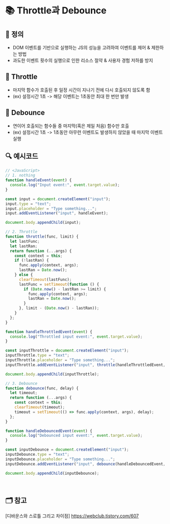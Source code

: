 # 📚 Throttle과 Debounce

## 📖 정의

- DOM 이벤트를 기반으로 실행하는 JS의 성능을 고려하여 이벤트를 제어 & 제한하는 방법
- 과도한 이벤트 횟수의 실행으로 인한 리소스 절약 & 사용자 경험 저하를 방지
  </br>

## 📖 Throttle

- 마지막 함수가 호출된 후 일정 시간이 지나기 전에 다시 호출되지 않도록 함
- (ex) 설정시간 1초 -> 해당 이벤트는 1초동안 최대 한 번만 발생
  </br>

## 📖 Debounce

- 연이어 호출되는 함수들 중 마지막(혹은 제일 처음) 함수만 호출
- (ex) 설정시간 1초 -> 1초동안 아무런 이벤트도 발생하지 않았을 때 마지막 이벤트 실행

## 🔍 예시코드

```js
// <JavaScript>
// 1. nothing
function handleEvent(event) {
  console.log("Input event:", event.target.value);
}

const input = document.createElement("input");
input.type = "text";
input.placeholder = "Type something...";
input.addEventListener("input", handleEvent);

document.body.appendChild(input);

// 2. Throttle
function throttle(func, limit) {
  let lastFunc;
  let lastRan;
  return function (...args) {
    const context = this;
    if (!lastRan) {
      func.apply(context, args);
      lastRan = Date.now();
    } else {
      clearTimeout(lastFunc);
      lastFunc = setTimeout(function () {
        if (Date.now() - lastRan >= limit) {
          func.apply(context, args);
          lastRan = Date.now();
        }
      }, limit - (Date.now() - lastRan));
    }
  };
}

function handleThrottledEvent(event) {
  console.log("Throttled input event:", event.target.value);
}

const inputThrottle = document.createElement("input");
inputThrottle.type = "text";
inputThrottle.placeholder = "Type something...";
inputThrottle.addEventListener("input", throttle(handleThrottledEvent, 1000));

document.body.appendChild(inputThrottle);

// 3. Debounce
function debounce(func, delay) {
  let timeout;
  return function (...args) {
    const context = this;
    clearTimeout(timeout);
    timeout = setTimeout(() => func.apply(context, args), delay);
  };
}

function handleDebouncedEvent(event) {
  console.log("Debounced input event:", event.target.value);
}

const inputDebounce = document.createElement("input");
inputDebounce.type = "text";
inputDebounce.placeholder = "Type something...";
inputDebounce.addEventListener("input", debounce(handleDebouncedEvent, 1000));

document.body.appendChild(inputDebounce);
```

</br>

## 🗂️ 참고

[디바운스와 스로틀 그리고 차이점]
https://webclub.tistory.com/607
